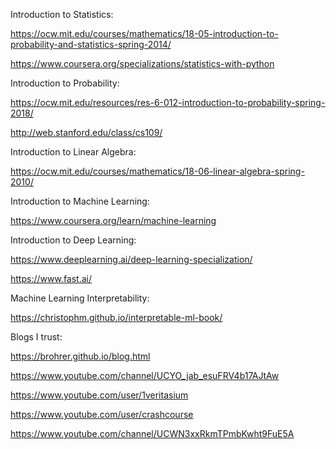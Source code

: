 Introduction to Statistics:

https://ocw.mit.edu/courses/mathematics/18-05-introduction-to-probability-and-statistics-spring-2014/

https://www.coursera.org/specializations/statistics-with-python

Introduction to Probability:

https://ocw.mit.edu/resources/res-6-012-introduction-to-probability-spring-2018/

http://web.stanford.edu/class/cs109/

Introduction to Linear Algebra:

https://ocw.mit.edu/courses/mathematics/18-06-linear-algebra-spring-2010/

Introduction to Machine Learning:

https://www.coursera.org/learn/machine-learning

Introduction to Deep Learning:

https://www.deeplearning.ai/deep-learning-specialization/

https://www.fast.ai/

Machine Learning Interpretability:

https://christophm.github.io/interpretable-ml-book/

Blogs I trust:

https://brohrer.github.io/blog.html

https://www.youtube.com/channel/UCYO_jab_esuFRV4b17AJtAw

https://www.youtube.com/user/1veritasium

https://www.youtube.com/user/crashcourse

https://www.youtube.com/channel/UCWN3xxRkmTPmbKwht9FuE5A


